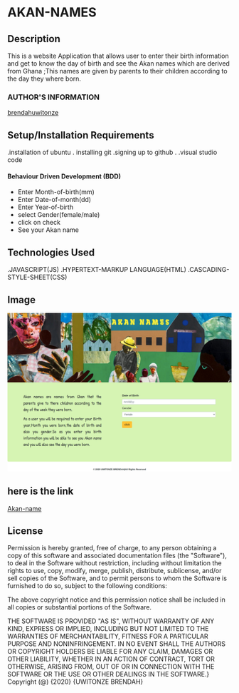 # AKAN-NAMES

## Description

This is a website Application that allows user to enter their birth information and get to know the day of birth and see the Akan names which are derived from Ghana ;This names are given by parents to their children according to the day they where born.

### AUTHOR'S INFORMATION
[brendahuwitonze](https://github.com/brendahuwitonze)

## Setup/Installation Requirements

.installation of ubuntu
. installing git
.signing up to github
. 
.visual studio code
####  Behaviour Driven Development (BDD)
* Enter Month-of-birth(mm)
* Enter Date-of-month(dd)
* Enter Year-of-birth
* select Gender(female/male)
* click on check
* See your Akan name
 ## Technologies Used
.JAVASCRIPT(JS)
.HYPERTEXT-MARKUP LANGUAGE(HTML)
.CASCADING-STYLE-SHEET(CSS)
## Image
 ![brendah](images/read.png)

  ## here is the link 
[Akan-name](https://brendahuwitonze.github.io/Akan-names/.)


## License

Permission is hereby granted, free of charge, to any person obtaining a copy
of this software and associated documentation files (the "Software"), to deal
in the Software without restriction, including without limitation the rights
to use, copy, modify, merge, publish, distribute, sublicense, and/or sell
copies of the Software, and to permit persons to whom the Software is
furnished to do so, subject to the following conditions:

The above copyright notice and this permission notice shall be included in all
copies or substantial portions of the Software.

THE SOFTWARE IS PROVIDED "AS IS", WITHOUT WARRANTY OF ANY KIND, EXPRESS OR
IMPLIED, INCLUDING BUT NOT LIMITED TO THE WARRANTIES OF MERCHANTABILITY, 
FITNESS FOR A PARTICULAR PURPOSE AND NONINFRINGEMENT. IN NO EVENT SHALL THE
AUTHORS OR COPYRIGHT HOLDERS BE LIABLE FOR ANY CLAIM, DAMAGES OR OTHER
LIABILITY, WHETHER IN AN ACTION OF CONTRACT, TORT OR OTHERWISE, ARISING FROM, 
OUT OF OR IN CONNECTION WITH THE SOFTWARE OR THE USE OR OTHER DEALINGS IN THE
SOFTWARE.}
Copyright (@) {2020} {UWITONZE BRENDAH}